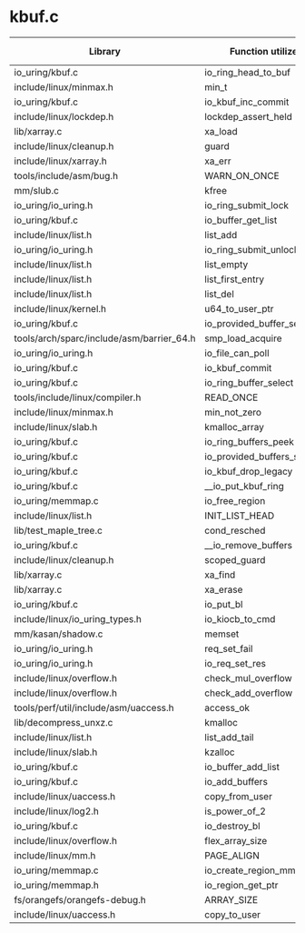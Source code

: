 # kbuf.c

| Library | Function utilized | Time Used |
| - | - | - |
| io_uring/kbuf.c | io_ring_head_to_buf | 4 |
| include/linux/minmax.h | min_t | 3 |
| io_uring/kbuf.c | io_kbuf_inc_commit | 1 |
| include/linux/lockdep.h | lockdep_assert_held | 6 |
| lib/xarray.c | xa_load | 2 |
| include/linux/cleanup.h | guard | 1 |
| include/linux/xarray.h | xa_err | 1 |
| tools/include/asm/bug.h | WARN_ON_ONCE | 2 |
| mm/slub.c | kfree | 6 |
| io_uring/io_uring.h | io_ring_submit_lock | 5 |
| io_uring/kbuf.c | io_buffer_get_list | 9 |
| include/linux/list.h | list_add | 1 |
| io_uring/io_uring.h | io_ring_submit_unlock | 5 |
| include/linux/list.h | list_empty | 4 |
| include/linux/list.h | list_first_entry | 2 |
| include/linux/list.h | list_del | 2 |
| include/linux/kernel.h | u64_to_user_ptr | 3 |
| io_uring/kbuf.c | io_provided_buffer_select | 2 |
| tools/arch/sparc/include/asm/barrier_64.h | smp_load_acquire | 2 |
| io_uring/io_uring.h | io_file_can_poll | 1 |
| io_uring/kbuf.c | io_kbuf_commit | 3 |
| io_uring/kbuf.c | io_ring_buffer_select | 1 |
| tools/include/linux/compiler.h | READ_ONCE | 8 |
| include/linux/minmax.h | min_not_zero | 1 |
| include/linux/slab.h | kmalloc_array | 1 |
| io_uring/kbuf.c | io_ring_buffers_peek | 2 |
| io_uring/kbuf.c | io_provided_buffers_select | 2 |
| io_uring/kbuf.c | io_kbuf_drop_legacy | 1 |
| io_uring/kbuf.c | __io_put_kbuf_ring | 1 |
| io_uring/memmap.c | io_free_region | 2 |
| include/linux/list.h | INIT_LIST_HEAD | 2 |
| lib/test_maple_tree.c | cond_resched | 2 |
| io_uring/kbuf.c | __io_remove_buffers | 2 |
| include/linux/cleanup.h | scoped_guard | 3 |
| lib/xarray.c | xa_find | 1 |
| lib/xarray.c | xa_erase | 2 |
| io_uring/kbuf.c | io_put_bl | 3 |
| include/linux/io_uring_types.h | io_kiocb_to_cmd | 4 |
| mm/kasan/shadow.c | memset | 2 |
| io_uring/io_uring.h | req_set_fail | 2 |
| io_uring/io_uring.h | io_req_set_res | 2 |
| include/linux/overflow.h | check_mul_overflow | 1 |
| include/linux/overflow.h | check_add_overflow | 1 |
| tools/perf/util/include/asm/uaccess.h | access_ok | 1 |
| lib/decompress_unxz.c | kmalloc | 1 |
| include/linux/list.h | list_add_tail | 1 |
| include/linux/slab.h | kzalloc | 2 |
| io_uring/kbuf.c | io_buffer_add_list | 2 |
| io_uring/kbuf.c | io_add_buffers | 1 |
| include/linux/uaccess.h | copy_from_user | 3 |
| include/linux/log2.h | is_power_of_2 | 1 |
| io_uring/kbuf.c | io_destroy_bl | 1 |
| include/linux/overflow.h | flex_array_size | 1 |
| include/linux/mm.h | PAGE_ALIGN | 1 |
| io_uring/memmap.c | io_create_region_mmap_safe | 1 |
| io_uring/memmap.h | io_region_get_ptr | 1 |
| fs/orangefs/orangefs-debug.h | ARRAY_SIZE | 1 |
| include/linux/uaccess.h | copy_to_user | 1 |
